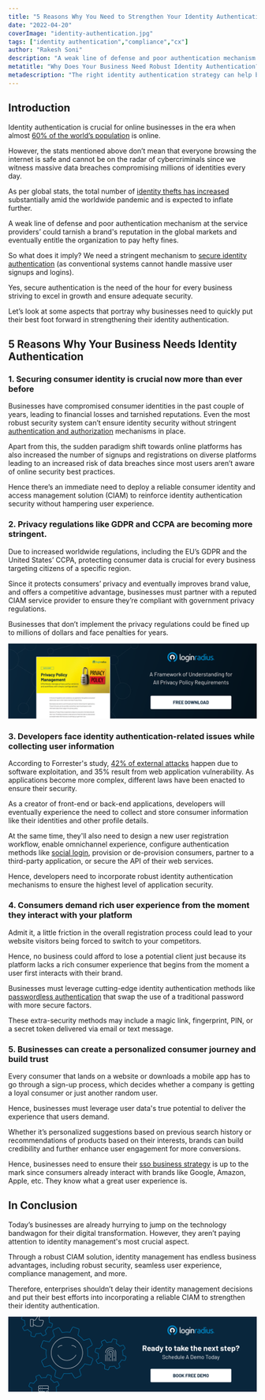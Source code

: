 ```yaml
---
title: "5 Reasons Why You Need to Strengthen Your Identity Authentication"
date: "2022-04-20"
coverImage: "identity-authentication.jpg"
tags: ["identity authentication","compliance","cx"]
author: "Rakesh Soni" 
description: "A weak line of defense and poor authentication mechanism at the service providers’ could tarnish a brand's reputation in the global markets and eventually entitle the organization to pay hefty fines. Read on to know more about identity authentication and how it paves the path for businesses embarking on a digital transformation journey."
metatitle: "Why Does Your Business Need Robust Identity Authentication?"
metadescription: "The right identity authentication strategy can help businesses stay ahead of their competition. Read this insightful blog highlighting the reasons for the same."
---
```


## Introduction

Identity authentication is crucial for online businesses in the era when almost [60% of the world’s population](https://www.statista.com/statistics/617136/digital-population-worldwide/) is online. 

However, the stats mentioned above don’t mean that everyone browsing the internet is safe and cannot be on the radar of cybercriminals since we witness massive data breaches compromising millions of identities every day. 

As per global stats, the total number of [identity thefts has increased](https://www.statista.com/statistics/1175657/increase-identity-theft-coronavirus-outbreak/) substantially amid the worldwide pandemic and is expected to inflate further.

A weak line of defense and poor authentication mechanism at the service providers’ could tarnish a brand's reputation in the global markets and eventually entitle the organization to pay hefty fines. 

So what does it imply? We need a stringent mechanism to [secure identity authentication](https://www.loginradius.com/blog/identity/assess-improve-your-authentication-system/) (as conventional systems cannot handle massive user signups and logins).

Yes, secure authentication is the need of the hour for every business striving to excel in growth and ensure adequate security. 

Let’s look at some aspects that portray why businesses need to quickly put their best foot forward in strengthening their identity authentication. 
## 5 Reasons Why Your Business Needs Identity Authentication

### 1. Securing consumer identity is crucial now more than ever before

Businesses have compromised consumer identities in the past couple of years, leading to financial losses and tarnished reputations. Even the most robust security system can’t ensure identity security without stringent [authentication and authorization](https://www.loginradius.com/blog/identity/authentication-vs-authorization-infographic/) mechanisms in place.

Apart from this, the sudden paradigm shift towards online platforms has also increased the number of signups and registrations on diverse platforms leading to an increased risk of data breaches since most users aren’t aware of online security best practices.

Hence there’s an immediate need to deploy a reliable consumer identity and access management solution (CIAM) to reinforce identity authentication security without hampering user experience.

### 2. Privacy regulations like GDPR and CCPA are becoming more stringent.

Due to increased worldwide regulations, including the EU’s GDPR and the United States’ CCPA, protecting consumer data is crucial for every business targeting citizens of a specific region.

Since it protects consumers’ privacy and eventually improves brand value, and offers a competitive advantage, businesses must partner with a reputed CIAM service provider to ensure they’re compliant with government privacy regulations.

Businesses that don’t implement the privacy regulations could be fined up to millions of dollars and face penalties for years.

[![DS-privacy](DS-privacy.png)](https://www.loginradius.com/resource/privacy-policy-management-datasheet)

### 3. Developers face identity authentication-related issues while collecting user information

According to Forrester's study, [42% of external attacks](https://www.whitesourcesoftware.com/forrester-state-of-application-security-report/) happen due to software exploitation, and 35% result from web application vulnerability. As applications become more complex, different laws have been enacted to ensure their security. 

As a creator of front-end or back-end applications, developers will eventually experience the need to collect and store consumer information like their identities and other profile details. 

At the same time, they'll also need to design a new user registration workflow, enable omnichannel experience, configure authentication methods like [social login](https://www.loginradius.com/social-login/), provision or de-provision consumers, partner to a third-party application, or secure the API of their web services.

Hence, developers need to incorporate robust identity authentication mechanisms to ensure the highest level of application security. 

### 4. Consumers demand rich user experience from the moment they interact with your platform

Admit it, a little friction in the overall registration process could lead to your website visitors being forced to switch to your competitors. 

Hence, no business could afford to lose a potential client just because its platform lacks a rich consumer experience that begins from the moment a user first interacts with their brand. 

Businesses must leverage cutting-edge identity authentication methods like [passwordless authentication](https://www.loginradius.com/passwordless-login/) that swap the use of a traditional password with more secure factors. 

These extra-security methods may include a magic link, fingerprint, PIN, or a secret token delivered via email or text message.

### 5. Businesses can create a personalized consumer journey and build trust

Every consumer that lands on a website or downloads a mobile app has to go through a sign-up process, which decides whether a company is getting a loyal consumer or just another random user.

Hence, businesses must leverage user data's true potential to deliver the experience that users demand.

Whether it’s personalized suggestions based on previous search history or recommendations of products based on their interests, brands can build credibility and further enhance user engagement for more conversions.

Hence, businesses need to ensure their [sso business strategy](https://www.loginradius.com/blog/identity/sso-business-strategy/) is up to the mark since consumers already interact with brands like Google, Amazon, Apple, etc. They know what a great user experience is. 

## In Conclusion
Today’s businesses are already hurrying to jump on the technology bandwagon for their digital transformation. However, they aren’t paying attention to identity management's most crucial aspect. 

Through a robust CIAM solution, identity management has endless business advantages, including robust security, seamless user experience, compliance management, and more. 

Therefore, enterprises shouldn’t delay their identity management decisions and put their best efforts into incorporating a reliable CIAM to strengthen their identity authentication. 

[![book-a-demo-loginradius](../../assets/book-a-demo-loginradius.png)](https://www.loginradius.com/book-a-demo/)
